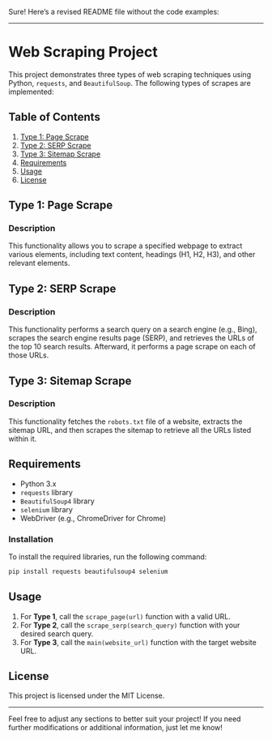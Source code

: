 Sure! Here’s a revised README file without the code examples:

---

# Web Scraping Project

This project demonstrates three types of web scraping techniques using Python, `requests`, and `BeautifulSoup`. The following types of scrapes are implemented:

## Table of Contents

1. [Type 1: Page Scrape](#type-1-page-scrape)
2. [Type 2: SERP Scrape](#type-2-serp-scrape)
3. [Type 3: Sitemap Scrape](#type-3-sitemap-scrape)
4. [Requirements](#requirements)
5. [Usage](#usage)
6. [License](#license)

## Type 1: Page Scrape

### Description
This functionality allows you to scrape a specified webpage to extract various elements, including text content, headings (H1, H2, H3), and other relevant elements. 

## Type 2: SERP Scrape

### Description
This functionality performs a search query on a search engine (e.g., Bing), scrapes the search engine results page (SERP), and retrieves the URLs of the top 10 search results. Afterward, it performs a page scrape on each of those URLs.

## Type 3: Sitemap Scrape

### Description
This functionality fetches the `robots.txt` file of a website, extracts the sitemap URL, and then scrapes the sitemap to retrieve all the URLs listed within it.

## Requirements
- Python 3.x
- `requests` library
- `BeautifulSoup4` library
- `selenium` library
- WebDriver (e.g., ChromeDriver for Chrome)

### Installation
To install the required libraries, run the following command:

```bash
pip install requests beautifulsoup4 selenium
```

## Usage
1. For **Type 1**, call the `scrape_page(url)` function with a valid URL.
2. For **Type 2**, call the `scrape_serp(search_query)` function with your desired search query.
3. For **Type 3**, call the `main(website_url)` function with the target website URL.

## License
This project is licensed under the MIT License.

---

Feel free to adjust any sections to better suit your project! If you need further modifications or additional information, just let me know!
